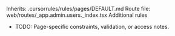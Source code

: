 Inherits: .cursorrules/rules/pages/DEFAULT.md
Route file: web/routes/_app.admin.users._index.tsx
Additional rules
- TODO: Page-specific constraints, validation, or access notes.
